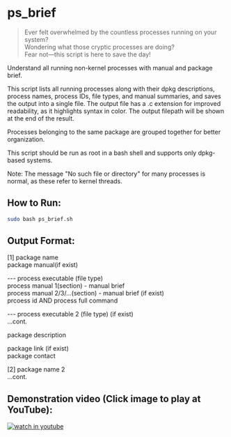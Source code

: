 # ps_brief

> Ever felt overwhelmed by the countless processes running on your system?  
> Wondering what those cryptic processes are doing?  
> Fear not—this script is here to save the day!

Understand all running non-kernel processes with manual and package brief.  

This script lists all running processes along with their dpkg descriptions, process names, process IDs, file types, and manual summaries, and saves the output into a single file. The output file has a .c extension for improved readability, as it highlights syntax in color. The output filepath will be shown at the end of the result.

Processes belonging to the same package are grouped together for better organization.

This script should be run as root in a bash shell and supports only dpkg-based systems.

Note: The message "No such file or directory" for many processes is normal, as these refer to kernel threads.

## How to Run: ##
```bash
sudo bash ps_brief.sh
```

## Output Format: ##

[1] package name  
package manual(if exist)  
  
--- process executable  (file type)  
process manual 1(section) - manual brief  
process manual 2/3/...(section) - manual brief (if exist)  
prcoess id AND process full command  
  
--- process executable 2 (file type) (if exist)  
...cont.  
  
package description  
  
package link (if exist)  
package contact  
  
[2] package name 2  
...cont.  
  

## Demonstration video (Click image to play at YouTube): ##

[![watch in youtube](https://i.ytimg.com/vi/SBKv3_F8VwU/hqdefault.jpg)](https://www.youtube.com/watch?v=SBKv3_F8VwU "ps brief")

